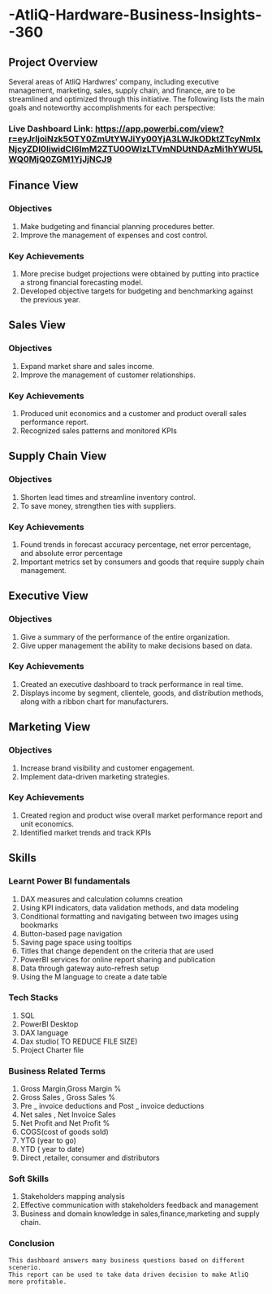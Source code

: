 # -AtliQ-Hardware-Business-Insights--360    

##  Project Overview
Several areas of AtliQ Hardwres' company, including executive management, marketing, sales, supply chain, and finance, are to be streamlined and optimized through this initiative. The following lists the main goals and noteworthy accomplishments for each perspective:

### Live Dashboard Link: https://app.powerbi.com/view?r=eyJrIjoiNzk5OTY0ZmUtYWJiYy00YjA3LWJkODktZTcyNmIxNjcyZDI0IiwidCI6ImM2ZTU0OWIzLTVmNDUtNDAzMi1hYWU5LWQ0MjQ0ZGM1YjJjNCJ9
## Finance View

### Objectives
1. Make budgeting and financial planning procedures better.
2. Improve the management of expenses and cost control.

### Key Achievements
1. More precise budget projections were obtained by putting into practice a strong financial forecasting model.
2. Developed objective targets for budgeting and benchmarking against the previous year.


## Sales View

### Objectives
1. Expand market share and sales income.
2. Improve the management of customer relationships.


### Key Achievements
1. Produced unit economics and a customer and product overall sales performance report. 
2. Recognized sales patterns and monitored KPIs


## Supply Chain View

### Objectives
1. Shorten lead times and streamline inventory control.
2. To save money, strengthen ties with suppliers.

### Key Achievements
1. Found trends in forecast accuracy percentage, net error percentage, and absolute error percentage
2. Important metrics set by consumers and goods that require supply chain management.


## Executive View

### Objectives
1. Give a summary of the performance of the entire organization.
2. Give upper management the ability to make decisions based on data.

### Key Achievements
1. Created an executive dashboard to track performance in real time.
2. Displays income by segment, clientele, goods, and distribution methods, along with a ribbon chart for manufacturers.


## Marketing View

### Objectives
1. Increase brand visibility and customer engagement.
2. Implement data-driven marketing strategies.

### Key Achievements
1. Created  region and product wise  overall market performance report and unit economics. 
2. Identified  market trends and track KPIs
 
## Skills
### Learnt Power BI fundamentals
 1. DAX measures and calculation columns creation
  2. Using KPI indicators, data validation methods, and data modeling
  3. Conditional formatting and navigating between two images using bookmarks
  4. Button-based page navigation
  5. Saving page space using tooltips
  6. Titles that change dependent on the criteria that are used
  7. PowerBI services for online report sharing and publication
  8. Data through gateway auto-refresh setup
  9. Using the M language to create a date table


### Tech Stacks
1. SQL
2. PowerBI Desktop
3. DAX language
4. Dax studio( TO REDUCE FILE SIZE)
5. Project Charter file

 ### Business Related Terms
 1. Gross Margin,Gross Margin % 
 2. Gross Sales , Gross Sales % 
 3. Pre _ invoice deductions and Post _ invoice deductions
 4. Net sales , Net Invoice Sales 
 5. Net Profit and Net Profit %
 6. COGS(cost of goods sold)
 7. YTG (year to go)
 8. YTD ( year to date)
 9. Direct ,retailer, consumer and distributors
 ### Soft Skills
 1. Stakeholders mapping analysis
 2. Effective communication with stakeholders feedback and management
 3. Business and domain knowledge in sales,finance,marketing and supply chain.
 ### Conclusion
    This dashboard answers many business questions based on different scenerio.
    This report can be used to take data driven decision to make AtliQ more profitable.


 

 

 
